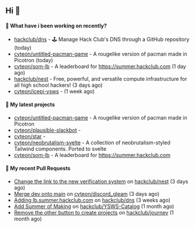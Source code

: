 ## Hi 👋

#### 👀 What have i been working on recently?

- [hackclub/dns](https://github.com/hackclub/dns) - 🕹 Manage Hack Club's DNS through a GitHub repository (today)
- [cyteon/untitled-pacman-game](https://github.com/cyteon/untitled-pacman-game) - A rougelike version of pacman made in Picotron (today)
- [cyteon/som-lb](https://github.com/cyteon/som-lb) - A leaderboard for https://summer.hackclub.com (1 day ago)
- [hackclub/nest](https://github.com/hackclub/nest) - Free, powerful, and versatile compute infrastructure for all high school hackers! (3 days ago)
- [cyteon/icepi-ysws](https://github.com/cyteon/icepi-ysws) -  (1 week ago)

#### 🌱 My latest projects

- [cyteon/untitled-pacman-game](https://github.com/cyteon/untitled-pacman-game) - A rougelike version of pacman made in Picotron
- [cyteon/plausible-slackbot](https://github.com/cyteon/plausible-slackbot) - 
- [cyteon/star](https://github.com/cyteon/star) - 
- [cyteon/neobrutalism-svelte](https://github.com/cyteon/neobrutalism-svelte) - A collection of neobrutalism-styled Tailwind components. Ported to svelte
- [cyteon/som-lb](https://github.com/cyteon/som-lb) - A leaderboard for https://summer.hackclub.com

#### 🔨 My recent Pull Requests

- [Change the link to the new verification system](https://github.com/hackclub/nest/pull/129) on [hackclub/nest](https://github.com/hackclub/nest) (3 days ago)
- [Merge dev onto main](https://github.com/cyteon/discord_gleam/pull/16) on [cyteon/discord_gleam](https://github.com/cyteon/discord_gleam) (3 days ago)
- [Adding lb.summer.hackclub.com](https://github.com/hackclub/dns/pull/1822) on [hackclub/dns](https://github.com/hackclub/dns) (3 weeks ago)
- [Add Summer of Making](https://github.com/hackclub/YSWS-Catalog/pull/89) on [hackclub/YSWS-Catalog](https://github.com/hackclub/YSWS-Catalog) (1 month ago)
- [Remove the other button to create projects](https://github.com/hackclub/journey/pull/81) on [hackclub/journey](https://github.com/hackclub/journey) (1 month ago)

